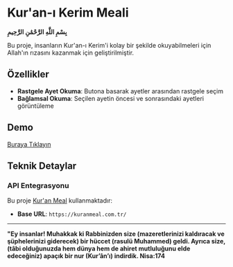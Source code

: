 # Kur'an-ı Kerim Meali

**بِسْمِ اللَّهِ الرَّحْمَٰنِ الرَّحِيمِ**

Bu proje, insanların Kur'an-ı Kerim'i kolay bir şekilde okuyabilmeleri için Allah'ın rızasını kazanmak için geliştirilmiştir.

## Özellikler

- **Rastgele Ayet Okuma**: Butona basarak ayetler arasından rastgele seçim
- **Bağlamsal Okuma**: Seçilen ayetin öncesi ve sonrasındaki ayetleri görüntüleme

## Demo

[Buraya Tıklayın](https://abdulkadrtr.github.io/Kur-anMeal/)

## Teknik Detaylar

### API Entegrasyonu
Bu proje [Kur'an Meal](https://kuranmeal.com.tr/) kullanmaktadır:

- **Base URL**: `https://kuranmeal.com.tr/`

---

**"Ey insanlar! Muhakkak ki Rabbinizden size (mazeretlerinizi kaldıracak ve şüphelerinizi giderecek) bir hüccet (rasulü Muhammed) geldi. Ayrıca size, (tâbi olduğunuzda hem dünya hem de ahiret mutluluğunu elde edeceğiniz) apaçık bir nur (Kur’ân’ı) indirdik. Nisa:174**
